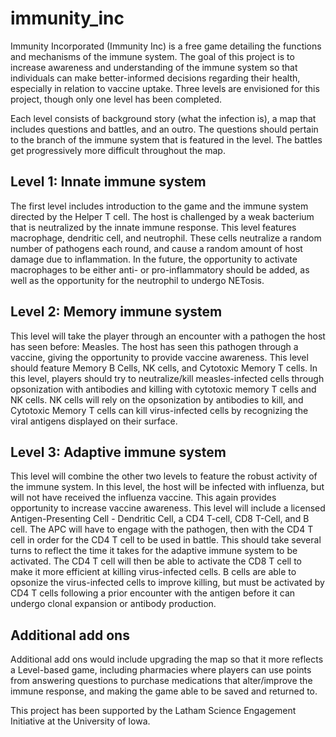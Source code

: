 # immunity_inc

Immunity Incorporated (Immunity Inc) is a free game detailing the functions and mechanisms of the immune system. The goal of this project is to increase awareness and understanding of the immune system so that individuals can make better-informed decisions regarding their health, especially in relation to vaccine uptake. Three levels are envisioned for this project, though only one level has been completed.

Each level consists of background story (what the infection is), a map that includes questions and battles, and an outro. The questions should pertain to the branch of the immune system that is featured in the level. The battles get progressively more difficult throughout the map.

## Level 1: Innate immune system
  The first level includes introduction to the game and the immune system directed by the Helper T cell. The host is challenged by a weak bacterium that is neutralized by the innate immune response. This level features macrophage, dendritic cell, and neutrophil. These cells neutralize a random number of pathogens each round, and cause a random amount of host damage due to inflammation. In the future, the opportunity to activate macrophages to be either anti- or pro-inflammatory should be added, as well as the opportunity for the neutrophil to undergo NETosis.
  
## Level 2: Memory immune system
  This level will take the player through an encounter with a pathogen the host has seen before: Measles. The host has seen this pathogen through a vaccine, giving the opportunity to provide vaccine awareness. This level should feature Memory B Cells, NK cells, and Cytotoxic Memory T cells. In this level, players should try to neutralize/kill measles-infected cells through opsonization with antibodies and killing with cytotoxic memory T cells and NK cells. NK cells will rely on the opsonization by antibodies to kill, and Cytotoxic Memory T cells can kill virus-infected cells by recognizing the viral antigens displayed on their surface. 
  
## Level 3: Adaptive immune system
  This level will combine the other two levels to feature the robust activity of the immune system. In this level, the host will be infected with influenza, but will not have received the influenza vaccine. This again provides opportunity to increase vaccine awareness. This level will include a licensed Antigen-Presenting Cell - Dendritic Cell, a CD4 T-cell, CD8 T-Cell, and B cell. The APC will have to engage with the pathogen, then with the CD4 T cell in order for the CD4 T cell to be used in battle. This should take several turns to reflect the time it takes for the adaptive immune system to be activated. The CD4 T cell will then be able to activate the CD8 T cell to make it more efficient at killing virus-infected cells. B cells are able to opsonize the virus-infected cells to improve killing, but must be activated by CD4 T cells following a prior encounter with the antigen before it can undergo clonal expansion or antibody production. 
  
## Additional add ons
  Additional add ons would include upgrading the map so that it more reflects a Level-based game, including pharmacies where players can use points from answering questions to purchase medications that alter/improve the immune response, and making the game able to be saved and returned to. 
  
This project has been supported by the Latham Science Engagement Initiative at the University of Iowa.
